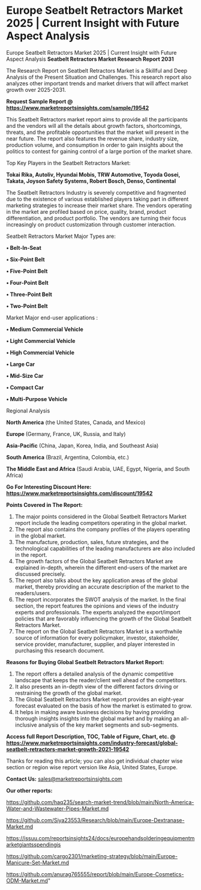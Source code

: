 # Europe Seatbelt Retractors Market 2025 | Current Insight with Future Aspect Analysis
Europe Seatbelt Retractors Market 2025 | Current Insight with Future Aspect Analysis
<strong>Seatbelt Retractors Market Research Report 2031</strong>

The Research Report on Seatbelt Retractors Market is a Skillful and Deep Analysis of the Present Situation and Challenges. This research report also analyzes other important trends and market drivers that will affect market growth over 2025-2031.

<strong>Request Sample Report @ <a href=https://www.marketreportsinsights.com/sample/19542>https://www.marketreportsinsights.com/sample/19542</a></strong>

This Seatbelt Retractors market report aims to provide all the participants and the vendors will all the details about growth factors, shortcomings, threats, and the profitable opportunities that the market will present in the near future. The report also features the revenue share, industry size, production volume, and consumption in order to gain insights about the politics to contest for gaining control of a large portion of the market share.

Top Key Players in the Seatbelt Retractors Market:

<strong>Tokai Rika, Autoliv, Hyundai Mobis, TRW Automotive, Toyoda Gosei, Takata, Joyson Safety Systems, Robert Bosch, Denso, Continental</strong>

The Seatbelt Retractors Industry is severely competitive and fragmented due to the existence of various established players taking part in different marketing strategies to increase their market share. The vendors operating in the market are profiled based on price, quality, brand, product differentiation, and product portfolio. The vendors are turning their focus increasingly on product customization through customer interaction.

Seatbelt Retractors Market Major Types are:

<strong>• Belt-In-Seat

• Six-Point Belt

• Five-Point Belt

• Four-Point Belt

• Three-Point Belt

• Two-Point Belt</strong>

Market Major end-user applications :

<strong>• Medium Commercial Vehicle

• Light Commercial Vehicle

• High Commercial Vehicle

• Large Car

• Mid-Size Car

• Compact Car

• Multi-Purpose Vehicle</strong>

Regional Analysis

</u><strong><b>North America</b></strong> (the United States, Canada, and Mexico)

<strong><b>Europe </b></strong>(Germany, France, UK, Russia, and Italy)

<strong><b>Asia-Pacific</b></strong> (China, Japan, Korea, India, and Southeast Asia)

<strong><b>South America</b></strong> (Brazil, Argentina, Colombia, etc.)

<strong><b>The Middle East and Africa</b></strong> (Saudi Arabia, UAE, Egypt, Nigeria, and South Africa)

<strong>Go For Interesting Discount Here: <a href=https://www.marketreportsinsights.com/discount/19542>https://www.marketreportsinsights.com/discount/19542</a></strong>

<strong>Points Covered in The Report:</strong>
<ol>
  <li>The major points considered in the Global Seatbelt Retractors Market report include the leading competitors operating in the global market.</li>
  <li>The report also contains the company profiles of the players operating in the global market.</li>
  <li>The manufacture, production, sales, future strategies, and the technological capabilities of the leading manufacturers are also included in the report.</li>
  <li>The growth factors of the Global Seatbelt Retractors Market are explained in-depth, wherein the different end-users of the market are discussed precisely.</li>
  <li>The report also talks about the key application areas of the global market, thereby providing an accurate description of the market to the readers/users.</li>
  <li>The report incorporates the SWOT analysis of the market. In the final section, the report features the opinions and views of the industry experts and professionals. The experts analyzed the export/import policies that are favorably influencing the growth of the Global Seatbelt Retractors Market.</li>
  <li>The report on the Global Seatbelt Retractors Market is a worthwhile source of information for every policymaker, investor, stakeholder, service provider, manufacturer, supplier, and player interested in purchasing this research document.</li>
</ol>
<strong>Reasons for Buying Global Seatbelt Retractors Market Report:</strong>

<ol>
  <li>The report offers a detailed analysis of the dynamic competitive landscape that keeps the reader/client well ahead of the competitors.</li>
  <li>It also presents an in-depth view of the different factors driving or restraining the growth of the global market.</li>
  <li>The Global Seatbelt Retractors Market report provides an eight-year forecast evaluated on the basis of how the market is estimated to grow.</li>
  <li>It helps in making aware business decisions by having providing thorough insights insights into the global market and by making an all-inclusive analysis of the key market segments and sub-segments.</li>
</ol>
<strong>Access full Report Description, TOC, Table of Figure, Chart, etc. @ <a href=https://www.marketreportsinsights.com/industry-forecast/global-seatbelt-retractors-market-growth-2021-19542>https://www.marketreportsinsights.com/industry-forecast/global-seatbelt-retractors-market-growth-2021-19542</a></strong>


Thanks for reading this article; you can also get individual chapter wise section or region wise report version like Asia, United States, Europe.

<strong>Contact Us:</strong>
sales@marketreportsinsights.com

<strong>Our other reports:</strong>

<a href=https://github.com/haq235/search-market-trend/blob/main/North-America-Water-and-Wastewater-Pipes-Market.md>https://github.com/haq235/search-market-trend/blob/main/North-America-Water-and-Wastewater-Pipes-Market.md</a>

<a href=https://github.com/Siya23553/Research/blob/main/Europe-Dextranase-Market.md>https://github.com/Siya23553/Research/blob/main/Europe-Dextranase-Market.md</a>

<a href=https://issuu.com/reportsinsights24/docs/europehandsolderingequipmentmarketgiantsspendingis>https://issuu.com/reportsinsights24/docs/europehandsolderingequipmentmarketgiantsspendingis</a>

<a href=https://github.com/cargo2301/marketing-strategy/blob/main/Europe-Manicure-Set-Market.md>https://github.com/cargo2301/marketing-strategy/blob/main/Europe-Manicure-Set-Market.md</a>

<a href=https://github.com/anurag765555/report/blob/main/Europe-Cosmetics-ODM-Market.md>https://github.com/anurag765555/report/blob/main/Europe-Cosmetics-ODM-Market.md</a>"
